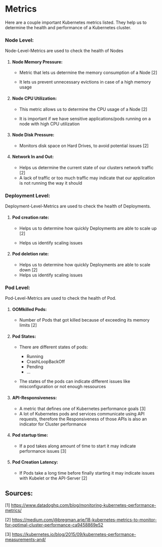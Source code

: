 # Metrics

Here are a couple important Kubernetes metrics listed. They help us to determine the health and performance of a Kubernetes cluster.



### Node Level:

Node-Level-Metrics are used to check the health of Nodes	

1. #### Node Memory Pressure:

   - Metric that lets us determine the memory consumption of a Node [2]

   - It lets us prevent unnecessary evictions in case of a high memory usage

     

2. #### Node CPU Utilization:

   - This metric allows us to determine the CPU usage of a Node [2]

   - It is important if we have sensitive applications/pods running on a node with high CPU utilization

     

3. #### Node Disk Pressure:

   - Monitors disk space on Hard Drives, to avoid potential issues [2]



4. #### Network In and Out:

   - Helps us determine the current state of our clusters network traffic [2]
   - A lack of traffic or too much traffic may indicate  that our application is not running the way it should



### Deployment Level:

Deployment-Level-Metrics are used to check the health of Deployments.

1. #### Pod creation rate:

   - Helps us to determine how quickly Deployments are able to scale up [2]

   - Helps us identify scaling issues

     

2. #### Pod deletion rate:

   - Helps us to determine how quickly Deployments are able to scale down [2]
   - Helps us identify scaling issues

   

### Pod Level:

Pod-Level-Metrics are used to check the health of Pod.

1. #### OOMkilled Pods:

   - Number of Pods that got killed because of exceeding its memory limits [2]

     

2. #### Pod States:

   - There are different states of pods:

     - Running
     - CrashLoopBackOff
     - Pending
     - ...
   
   - The states of the pods can indicate different issues like misconfiguration or not enough ressources 

   

3. #### API-Responsiveness:

   - A metric  that defines one of Kubernetes performance goals [3]
   - A lot of Kubernetes pods and services communicate using API requests, therefore the Responsiveness of those APIs is also an indicator for Cluster performance



4. #### Pod startup time:

   - If a pod takes along amount of time to start it may indicate performance issues [3]

     

5. #### Pod Creation Latency:

   - If Pods take a long time before finally starting it may indicate issues with Kubelet or the API-Server [2]

     

## Sources:

[1]  https://www.datadoghq.com/blog/monitoring-kubernetes-performance-metrics/

[2] https://medium.com/@bregman.arie/18-kubernetes-metrics-to-monitor-for-optimal-cluster-performance-ca9458869e52

[3] https://kubernetes.io/blog/2015/09/kubernetes-performance-measurements-and/